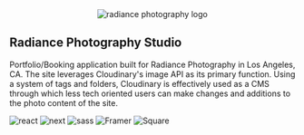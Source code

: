 <div align="center" padding="5rem">
  <img src="https://res.cloudinary.com/jameswalker-work/image/upload/v1658148438/Portfolio/logo__fl_tyobtt.png" alt='radiance photography logo'>
</div>

## Radiance Photography Studio

Portfolio/Booking application built for Radiance Photography in Los Angeles, CA. The site leverages Cloudinary's image API as its primary function. Using a system of tags and folders, Cloudinary is effectively used as a CMS through which less tech oriented users can make changes and additions to the photo content of the site.


![react](https://img.shields.io/badge/React-20232A?style=for-the-badge&logo=react&logoColor=61DAFB)
![next](https://img.shields.io/badge/Next-000000?style=for-the-badge&logo=nextdotjs&logoColor=FFFFFF)
![sass](https://img.shields.io/badge/SASS-CC6699?style=for-the-badge&logo=sass&logoColor=white)
![Framer](https://img.shields.io/badge/Framer-434343?style=for-the-badge&logo=framer&logoColor=white)
![Square](https://img.shields.io/badge/Square-2E5B90?style=for-the-badge&logo=square&logoColor=white)
